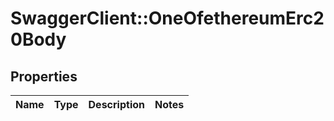 # SwaggerClient::OneOfethereumErc20Body

## Properties
Name | Type | Description | Notes
------------ | ------------- | ------------- | -------------

